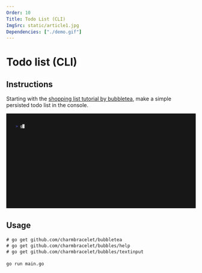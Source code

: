 ```yaml
---
Order: 10
Title: Todo List (CLI) 
ImgSrc: static/article1.jpg
Dependencies: ["./demo.gif"]
---
```


# Todo list (CLI)

## Instructions

Starting with the [shopping list tutorial by bubbletea](https://github.com/charmbracelet/bubbletea/tree/master/tutorials/basics),
make a simple persisted todo list in the console.

![Made with VHS](./demo.gif)

## Usage

```shell
# go get github.com/charmbracelet/bubbletea
# go get github.com/charmbracelet/bubbles/help
# go get github.com/charmbracelet/bubbles/textinput

go run main.go
```
